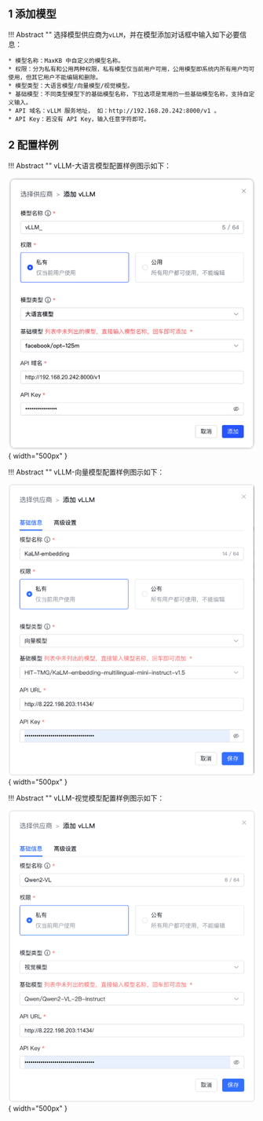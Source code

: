 ## 1 添加模型

!!! Abstract ""
    选择模型供应商为`vLLM`，并在模型添加对话框中输入如下必要信息：

    * 模型名称：MaxKB 中自定义的模型名称。    
    * 权限：分为私有和公用两种权限，私有模型仅当前用户可用，公用模型即系统内所有用户均可使用，但其它用户不能编辑和删除。
    * 模型类型：大语言模型/向量模型/视觉模型。   
    * 基础模型：不同类型模型下的基础模型名称，下拉选项是常用的一些基础模型名称，支持自定义输入。      
    * API 域名：vLLM 服务地址， 如：http://192.168.20.242:8000/v1 。 
    * API Key：若没有 API Key，输入任意字符即可。

## 2 配置样例

!!! Abstract ""
    vLLM-大语言模型配置样例图示如下：

![vLLM LLM模型](../../img/model/vLLM_llm.png){ width="500px" }

!!! Abstract ""
    vLLM-向量模型配置样例图示如下：

![vLLM LLM模型](../../img/model/vllm_embedding.png){ width="500px" }

!!! Abstract ""
    vLLM-视觉模型配置样例图示如下：

![vLLM 视觉模型](../../img/model/vllm_version_gen.png){ width="500px" }